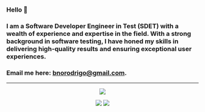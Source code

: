 ### Hello 👋

### I am a Software Developer Engineer in Test (SDET) with a wealth of experience and expertise in the field. With a strong background in software testing, I have honed my skills in delivering high-quality results and ensuring exceptional user experiences.

### Email me here: [bnorodrigo@gmail.com](mailto:bnorodrigo@gmail.com).
---

<p align="center">
<picture>
<source 
  srcset="https://github-readme-stats.vercel.app/api?username=Brunorodrigoss&show_icons=true&theme=dark"
  media="(prefers-color-scheme: dark)"
/>
<source
  srcset="https://github-readme-stats.vercel.app/api?username=Brunorodrigoss&show_icons=true&count_private=true"
  media="(prefers-color-scheme: light), (prefers-color-scheme: no-preference)"
/>
<img src="https://github-readme-stats.vercel.app/api?username=Brunorodrigoss&show_icons=true&count_private=true" />
</picture>
</p>

<p align="center">
<a target="_blank" href="https://github.com/Brunorodrigoss"><img src="https://img.shields.io/github/followers/Brunorodrigoss?style=social" /></a>
<a target="_bland" href="https://linkedin.com/in/brunorodrigo/"><img src="https://img.shields.io/badge/linkedin-brunorodrigo-blue?style=social&logo=linkedin" /></a>
</p>
